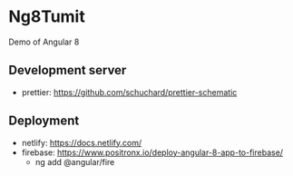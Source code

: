 # Ng8Tumit

Demo of Angular 8

## Development server

- prettier: https://github.com/schuchard/prettier-schematic

## Deployment

- netlify: https://docs.netlify.com/
- firebase: https://www.positronx.io/deploy-angular-8-app-to-firebase/
  - ng add @angular/fire
